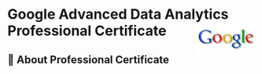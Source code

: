 
# Google Advanced Data Analytics Professional Certificate <img src="/Lakshmi Kadali Certificates/google logo.png" align="right" width="120" />

## 📍 About Professional Certificate
